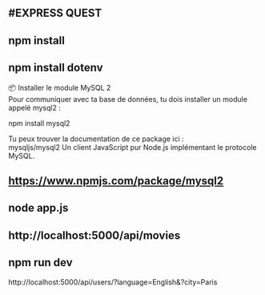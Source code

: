 #EXPRESS QUEST
-------------------------------------------------------------------
npm install  
-------------------------------------------------------------------
npm install dotenv  
-------------------------------------------------------------------
📦 Installer le module MySQL 2  
Pour communiquer avec ta base de données, tu dois installer un module appelé mysql2 :  

npm install mysql2  

Tu peux trouver la documentation de ce package ici :   
mysqljs/mysql2
Un client JavaScript pur Node.js implémentant le protocole MySQL.  

https://www.npmjs.com/package/mysql2  
-------------------------------------------------------------------
node app.js  
-------------------------------------------------------------------
http://localhost:5000/api/movies
-------------------------------------------------------------------
npm run dev
-------------------------------------------------------------------
http://localhost:5000/api/users/?language=English&?city=Paris